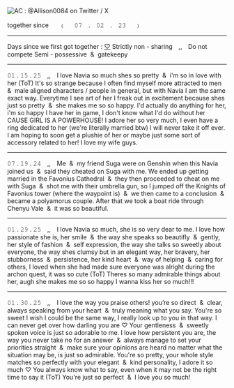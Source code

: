  ![AC : @Allison0084 on Twitter / X](https://files.catbox.moe/u30wk8.png)

together since
⠀⠀﹙⠀⠀𝟶𝟽⠀ . ⠀𝟶𝟸⠀ . ⠀𝟸𝟹⠀⠀﹚⠀⠀

***

Days since we first got together : [♡](https://www.tickcounter.com/countup/411283/finn-navia)
Strictly non - sharing　,,　Do not compete
Semi - possessive ‎ & ‎ gatekeepy

***

𝟶𝟷 . 𝟷𝟻 . 𝟸𝟻　,,　I love Navia so much shes so pretty ‎ & ‎ i'm so in love with her (ToT) It's so strange because I often find myself more attracted to men ‎ & ‎ male aligned characters / people in general, but with Navia I am the same exact way. Everytime I see art of her I freak out in excitement because shes just so pretty ‎ & ‎ she makes me so so happy. I'd actually do anything for her, i'm so happy I have her in game, I don't know what I'd do without her CAUSE GIRL IS A POWERHOUSE! I adore her so very much, I even have a ring dedicated to her (we're literally married btw) I will never take it off ever. I am hoping to soon get a plushie of her or maybe just some sort of accessory related to her! I love my wife guys.

***

𝟶𝟽 . 𝟷𝟿 . 𝟸𝟺　,,　Me ‎ & ‎ my friend Suga were on Genshin when this Navia joined us ‎ & ‎ said they cheated on Suga with me. We ended up getting married in the Favonius Cathedral ‎ & ‎ they then proceeded to cheat on me with Suga ‎ & ‎ shot me with their umbrella gun, so I jumped off the Knights of Favonius tower (where the waypoint is) ‎ & ‎ we then came to a conclusion ‎ & ‎ became a polyamorus couple. After that we took a boat ride through Chenyu Vale ‎ & ‎ it was so beautiful.

***

𝟶𝟷 . 𝟸𝟿 . 𝟸𝟻　,,　I love Navia so much, she is so very dear to me. I love how passionate she is, her smile ‎ & ‎ the way she speaks so beautifly ‎ & ‎ gently, her style of fashion ‎ & ‎ self expression, the way she talks so sweetly about everyone, the way shes clumsy but in an elegant way, her bravery, her stubborness ‎ & ‎ persistence, her kind heart ‎ & ‎ way of helping ‎ & ‎ caring for others, I loved when she had made sure everyone was alright during the archon quest, it was so cute (ToT) Theres so many admirable things about her, augh she makes me so so happy I wanna kiss her so much!!!

***

𝟶𝟷 . 𝟹𝟶 . 𝟸𝟻　,,　I love the way you praise others! you’re so direct ‎ & ‎ clear, always speaking from your heart ‎ & ‎ truly meaning what you say. You're so sweet I wish I could be the same way, I really look up to you in that way. I can never get over how darling you are ♡ Your gentleness ‎ & ‎ sweetly spoken voice is just so adorable to me. I love how persistent you are, the way you never take no for an answer ‎ & ‎ always manage to set your priorities straight ‎ & ‎ make sure your opinions are heard no matter what the situation may be, is just so admirable. You're so pretty, your whole style matches so perfectly with your elegant ‎ & ‎ kind personality, I adore it so much ♡ You always know what to say, even when it may not be the right time to say it (ToT) You're just so perfect ‎ & ‎ I love you so much!
